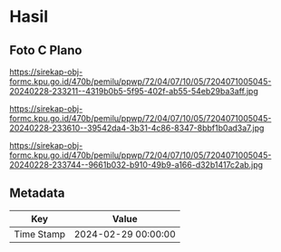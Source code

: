# Hasil

## Foto C Plano

https://sirekap-obj-formc.kpu.go.id/470b/pemilu/ppwp/72/04/07/10/05/7204071005045-20240228-233211--4319b0b5-5f95-402f-ab55-54eb29ba3aff.jpg

https://sirekap-obj-formc.kpu.go.id/470b/pemilu/ppwp/72/04/07/10/05/7204071005045-20240228-233610--39542da4-3b31-4c86-8347-8bbf1b0ad3a7.jpg

https://sirekap-obj-formc.kpu.go.id/470b/pemilu/ppwp/72/04/07/10/05/7204071005045-20240228-233744--9661b032-b910-49b9-a166-d32b1417c2ab.jpg


## Metadata

| Key        | Value               |
| ---------- | ------------------- |
| Time Stamp | 2024-02-29 00:00:00 |



